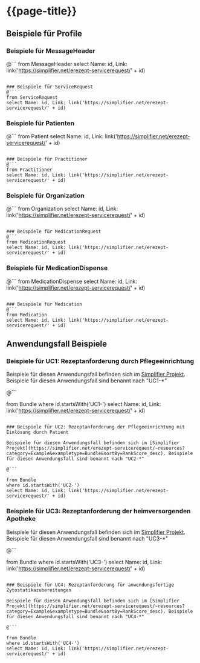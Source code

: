 # {{page-title}}

## Beispiele für Profile

### Beispiele für MessageHeader
@```
from MessageHeader
select Name: id, Link: link('https://simplifier.net/erezept-servicerequest/' + id)
```

### Beispiele für ServiceRequest
@```
from ServiceRequest
select Name: id, Link: link('https://simplifier.net/erezept-servicerequest/' + id)
```

### Beispiele für Patienten
@```
from Patient
select Name: id, Link: link('https://simplifier.net/erezept-servicerequest/' + id)
```

### Beispiele für Practitioner
@```
from Practitioner
select Name: id, Link: link('https://simplifier.net/erezept-servicerequest/' + id)
```

### Beispiele für Organization
@```
from Organization
select Name: id, Link: link('https://simplifier.net/erezept-servicerequest/' + id)
```

### Beispiele für MedicationRequest
@```
from MedicationRequest
select Name: id, Link: link('https://simplifier.net/erezept-servicerequest/' + id)
```

### Beispiele für MedicationDispense
@```
from MedicationDispense
select Name: id, Link: link('https://simplifier.net/erezept-servicerequest/' + id)
```

### Beispiele für Medication
@```
from Medication
select Name: id, Link: link('https://simplifier.net/erezept-servicerequest/' + id)
```



## Anwendungsfall Beispiele

### Beispiele für UC1: Rezeptanforderung durch Pflegeeinrichtung

Beispiele für diesen Anwendungsfall befinden sich im [Simplifier Projekt](https://simplifier.net/erezept-servicerequest/~resources?category=Example&exampletype=Bundle&sortBy=RankScore_desc). Beispiele für diesen Anwendungsfall sind benannt nach "UC1-*"

@```

from Bundle
where id.startsWith('UC1-')
select Name: id, Link: link('https://simplifier.net/erezept-servicerequest/' + id)

```

### Beispiele für UC2: Rezeptanforderung der Pflegeeinrichtung mit Einlösung durch Patient

Beispiele für diesen Anwendungsfall befinden sich im [Simplifier Projekt](https://simplifier.net/erezept-servicerequest/~resources?category=Example&exampletype=Bundle&sortBy=RankScore_desc). Beispiele für diesen Anwendungsfall sind benannt nach "UC2-*"

@```

from Bundle
where id.startsWith('UC2-')
select Name: id, Link: link('https://simplifier.net/erezept-servicerequest/' + id)

```


### Beispiele für UC3: Rezeptanforderung der heimversorgenden Apotheke

Beispiele für diesen Anwendungsfall befinden sich im [Simplifier Projekt](https://simplifier.net/erezept-servicerequest/~resources?category=Example&exampletype=Bundle&sortBy=RankScore_desc). Beispiele für diesen Anwendungsfall sind benannt nach "UC3-*"

@```

from Bundle
where id.startsWith('UC3-')
select Name: id, Link: link('https://simplifier.net/erezept-servicerequest/' + id)

```

### Beispiele für UC4: Rezeptanforderung für anwendungsfertige Zytostatikazubereitungen

Beispiele für diesen Anwendungsfall befinden sich im [Simplifier Projekt](https://simplifier.net/erezept-servicerequest/~resources?category=Example&exampletype=Bundle&sortBy=RankScore_desc). Beispiele für diesen Anwendungsfall sind benannt nach "UC4-*"

@```

from Bundle
where id.startsWith('UC4-')
select Name: id, Link: link('https://simplifier.net/erezept-servicerequest/' + id)

```